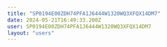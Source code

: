 ```yaml
---
title: "SP0194E00ZDH74PFA1J6444W1320WQ3XFQX14DM7"
date: 2024-05-21T16:49:33.200Z
user: SP0194E00ZDH74PFA1J6444W1320WQ3XFQX14DM7
layout: "users"
---
```

    